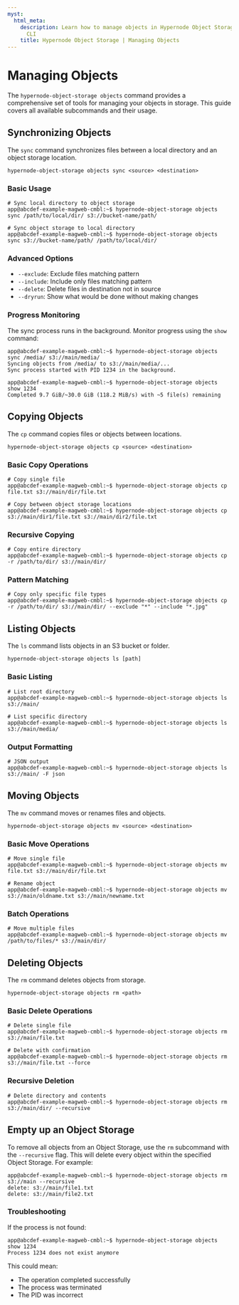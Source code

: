 ```yaml
---
myst:
  html_meta:
    description: Learn how to manage objects in Hypernode Object Storage using the
      CLI
    title: Hypernode Object Storage | Managing Objects
---
```


# Managing Objects

The `hypernode-object-storage objects` command provides a comprehensive set of tools for managing your objects in storage. This guide covers all available subcommands and their usage.

## Synchronizing Objects

The `sync` command synchronizes files between a local directory and an object storage location.

```console
hypernode-object-storage objects sync <source> <destination>
```

### Basic Usage

```console
# Sync local directory to object storage
app@abcdef-example-magweb-cmbl:~$ hypernode-object-storage objects sync /path/to/local/dir/ s3://bucket-name/path/

# Sync object storage to local directory
app@abcdef-example-magweb-cmbl:~$ hypernode-object-storage objects sync s3://bucket-name/path/ /path/to/local/dir/
```

### Advanced Options

- `--exclude`: Exclude files matching pattern
- `--include`: Include only files matching pattern
- `--delete`: Delete files in destination not in source
- `--dryrun`: Show what would be done without making changes

### Progress Monitoring

The sync process runs in the background. Monitor progress using the `show` command:

```console
app@abcdef-example-magweb-cmbl:~$ hypernode-object-storage objects sync /media/ s3://main/media/
Syncing objects from /media/ to s3://main/media/...
Sync process started with PID 1234 in the background.

app@abcdef-example-magweb-cmbl:~$ hypernode-object-storage objects show 1234
Completed 9.7 GiB/~30.0 GiB (118.2 MiB/s) with ~5 file(s) remaining
```

## Copying Objects

The `cp` command copies files or objects between locations.

```console
hypernode-object-storage objects cp <source> <destination>
```

### Basic Copy Operations

```console
# Copy single file
app@abcdef-example-magweb-cmbl:~$ hypernode-object-storage objects cp file.txt s3://main/dir/file.txt

# Copy between object storage locations
app@abcdef-example-magweb-cmbl:~$ hypernode-object-storage objects cp s3://main/dir1/file.txt s3://main/dir2/file.txt
```

### Recursive Copying

```console
# Copy entire directory
app@abcdef-example-magweb-cmbl:~$ hypernode-object-storage objects cp -r /path/to/dir/ s3://main/dir/
```

### Pattern Matching

```console
# Copy only specific file types
app@abcdef-example-magweb-cmbl:~$ hypernode-object-storage objects cp -r /path/to/dir/ s3://main/dir/ --exclude "*" --include "*.jpg"
```

## Listing Objects

The `ls` command lists objects in an S3 bucket or folder.

```console
hypernode-object-storage objects ls [path]
```

### Basic Listing

```console
# List root directory
app@abcdef-example-magweb-cmbl:~$ hypernode-object-storage objects ls s3://main/

# List specific directory
app@abcdef-example-magweb-cmbl:~$ hypernode-object-storage objects ls s3://main/media/
```

### Output Formatting

```console
# JSON output
app@abcdef-example-magweb-cmbl:~$ hypernode-object-storage objects ls s3://main/ -F json
```

## Moving Objects

The `mv` command moves or renames files and objects.

```console
hypernode-object-storage objects mv <source> <destination>
```

### Basic Move Operations

```console
# Move single file
app@abcdef-example-magweb-cmbl:~$ hypernode-object-storage objects mv file.txt s3://main/dir/file.txt

# Rename object
app@abcdef-example-magweb-cmbl:~$ hypernode-object-storage objects mv s3://main/oldname.txt s3://main/newname.txt
```

### Batch Operations

```console
# Move multiple files
app@abcdef-example-magweb-cmbl:~$ hypernode-object-storage objects mv /path/to/files/* s3://main/dir/
```

## Deleting Objects

The `rm` command deletes objects from storage.

```console
hypernode-object-storage objects rm <path>
```

### Basic Delete Operations

```console
# Delete single file
app@abcdef-example-magweb-cmbl:~$ hypernode-object-storage objects rm s3://main/file.txt

# Delete with confirmation
app@abcdef-example-magweb-cmbl:~$ hypernode-object-storage objects rm s3://main/file.txt --force
```

### Recursive Deletion

```console
# Delete directory and contents
app@abcdef-example-magweb-cmbl:~$ hypernode-object-storage objects rm s3://main/dir/ --recursive
```

## Empty up an Object Storage

To remove all objects from an Object Storage, use the `rm` subcommand with the `--recursive` flag. This will delete every object within the specified Object Storage. For example:

```console
app@abcdef-example-magweb-cmbl:~$ hypernode-object-storage objects rm s3://main --recursive
delete: s3://main/file1.txt
delete: s3://main/file2.txt
```

### Troubleshooting

If the process is not found:

```console
app@abcdef-example-magweb-cmbl:~$ hypernode-object-storage objects show 1234
Process 1234 does not exist anymore
```

This could mean:

- The operation completed successfully
- The process was terminated
- The PID was incorrect
